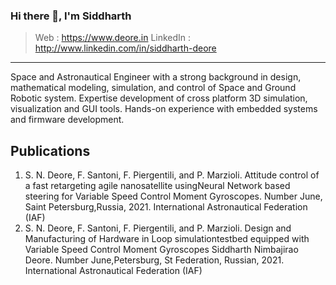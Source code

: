 ### Hi there 👋, I'm Siddharth
>Web : https://www.deore.in
LinkedIn : http://www.linkedin.com/in/siddharth-deore

---
Space and Astronautical Engineer with a strong background in design, mathematical modeling, simulation, and control of Space and Ground Robotic system. Expertise development of cross platform 3D simulation, visualization and GUI tools. Hands-on experience with embedded systems and firmware development.

## Publications
1.   S. N. Deore, F. Santoni, F. Piergentili, and P. Marzioli. Attitude control of a fast retargeting agile nanosatellite usingNeural Network based steering for Variable Speed Control Moment Gyroscopes.  Number June, Saint Petersburg,Russia, 2021. International Astronautical Federation (IAF)
2.  S. N. Deore, F. Santoni, F. Piergentili, and P. Marzioli. Design and Manufacturing of Hardware in Loop simulationtestbed equipped with Variable Speed Control Moment Gyroscopes Siddharth Nimbajirao Deore.  Number June,Petersburg, St Federation, Russian, 2021. International Astronautical Federation (IAF)


<!--
![Anurag's GitHub stats](https://github-readme-stats.vercel.app/api?username=siddharthdeore&show_icons=true&theme=radical)

**siddharthdeore/siddharthdeore** is a ✨ _special_ ✨ repository because its `README.md` (this file) appears on your GitHub profile.
-->
<!-- 
[![trophy](https://github-profile-trophy.vercel.app/?username=siddharthdeore&theme=nord)](https://github.com/ryo-ma/github-profile-trophy)
-->

<!-- 
[![Top Langs](https://github-readme-stats.vercel.app/api/top-langs/?username=siddharthdeore)](https://github.com/anuraghazra/github-readme-stats)
-->

<!-- 

Here are some ideas to get you started:

- 🔭 I’m currently working on ...
- 🌱 I’m currently learning ...
- 👯 I’m looking to collaborate on ...
- 🤔 I’m looking for help with ...
- 💬 Ask me about ...
- 📫 How to reach me: ...
- 😄 Pronouns: ...
- ⚡ Fun fact: ...
-->
